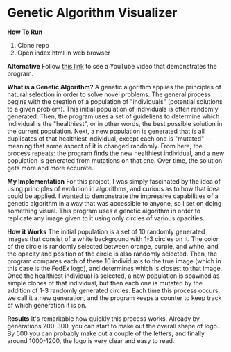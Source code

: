# Genetic Algorithm Visualizer

**How To Run**

1. Clone repo
2. Open index.html in web browser

**Alternative** Follow [this link](https://youtu.be/0Xcn0U93pkk) to see a YouTube video that demonstrates the program.

**What is a Genetic Algorithm?**
A genetic algorithm applies the principles of natural selection in order to solve novel problems.
The general process begins with the creation of a population of "individuals" (potential solutions
to a given problem). This initial population of individuals is often randomly generated. Then, the
program uses a set of guideliens to determine which individual is the "healthiest", or in other
words, the best possible solution in the current population. Next, a new population is generated
that is all duplicates of that healthiest individual, except each one is "mutated" -- meaning that
some aspect of it is changed randomly. From here, the process repeats: the program finds the new
healthiest individual, and a new population is generated from mutations on that one. Over time, the
solution gets more and more accurate.

**My Implementation**
For this project, I was simply fascinated by the idea of using principles of evolution in algorithms,
and curious as to how that idea could be applied. I wanted to demonstrate the impressive capabilities
of a genetic algorithm in a way that was accessible to anyone, so I set on doing something visual. This
program uses a genetic algorithm in order to replicate any image given to it using only circles of various
opacities.

**How it Works**
The initial population is a set of 10 randomly generated images that consist of a white background with 1-3 circles
on it. The color of the circle is randomly selected between orange, purple, and white, and the opacity and position
of the circle is also randomly selected. Then, the program compares each of these 10 individuals to the true image
(which in this case is the FedEx logo), and determines which is closest to that image. Once the healthiest individual
is selected, a new population is spawned as simple clones of that individual, but then each one is mutated by the addition
of 1-3 randomly generated circles. Each time this process occurs, we call it a new generation, and the program keeps a counter
to keep track of which generation it is on.

**Results**
It's remarkable how quickly this process works. Already by generations 200-300, you can start to make out the overall shape of
logo. By 500 you can probably make out a couple of the letters, and finally around 1000-1200, the logo is very clear and easy to read.
